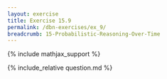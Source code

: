 ```yaml
---
layout: exercise
title: Exercise 15.9
permalink: /dbn-exercises/ex_9/
breadcrumb: 15-Probabilistic-Reasoning-Over-Time
---
```


{% include mathjax_support %}

<div><i class="arrow-up loader" data-chapter="dbn-exercises" data-exercise="ex_9" data-rating="0"></i></div>
{% include_relative question.md %}
